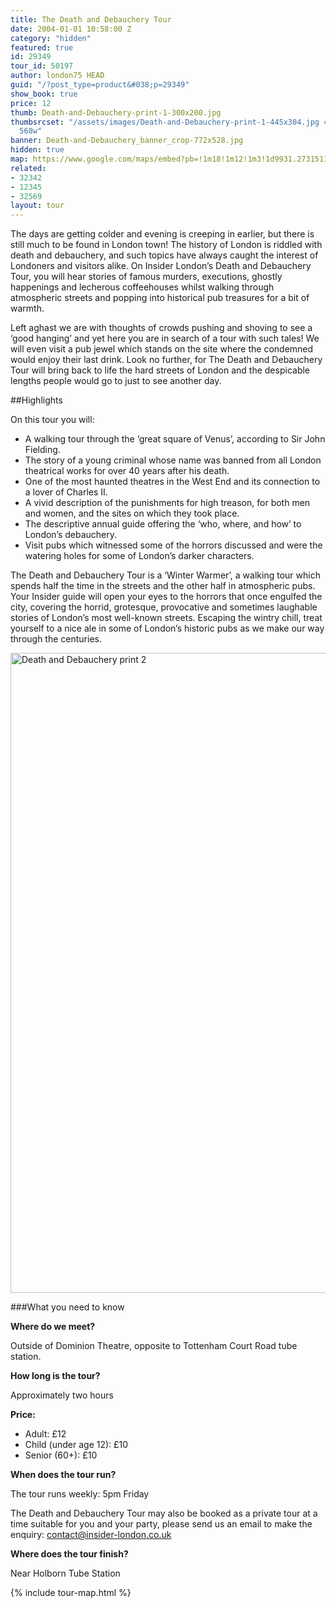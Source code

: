 ```yaml
---
title: The Death and Debauchery Tour
date: 2004-01-01 10:58:00 Z
category: "hidden"
featured: true
id: 29349
tour_id: 50197
author: london75 HEAD
guid: "/?post_type=product&#038;p=29349"
show_book: true
price: 12
thumb: Death-and-Debauchery-print-1-300x200.jpg
thumbsrcset: "/assets/images/Death-and-Debauchery-print-1-445x304.jpg 445w, /assets/images/Death-and-Debauchery-print-1-568x388.jpg
  568w"
banner: Death-and-Debauchery_banner_crop-772x528.jpg
hidden: true
map: https://www.google.com/maps/embed?pb=!1m18!1m12!1m3!1d9931.27315116613!2d-0.132637911781476!3d51.51654964219215!2m3!1f0!2f0!3f0!3m2!1i1024!2i768!4f13.1!3m3!1m2!1s0x48761b2d6954b527%3A0xa11d7ff34a8e1347!2sDominion+Theatre!5e0!3m2!1sen!2s!4v1431588707092
related:
- 32342
- 12345
- 32569
layout: tour
---
```


<p class="lede">The days are getting colder and evening is creeping in earlier, but there is still much to be found in London town! The history of London is riddled with death and debauchery, and such topics have always caught the interest of Londoners and visitors alike. On Insider London’s Death and Debauchery Tour, you will hear stories of famous murders, executions, ghostly happenings and lecherous coffeehouses whilst walking through atmospheric streets and popping into historical pub treasures for a bit of warmth.</p>

Left aghast we are with thoughts of crowds pushing and shoving to see a ‘good hanging’ and yet here you are in search of a tour with such tales! We will even visit a pub jewel which stands on the site where the condemned would enjoy their last drink. Look no further, for The Death and Debauchery Tour will bring back to life the hard streets of London and the despicable lengths people would go to just to see another day.

##Highlights

On this tour you will:

- A walking tour through the ‘great square of Venus’, according to Sir John Fielding.
- The story of a young criminal whose name was banned from all London theatrical works for over 40 years after his death.
- One of the most haunted theatres in the West End and its connection to a lover of Charles II.
- A vivid description of the punishments for high treason, for both men and women, and the sites on which they took place.
- The descriptive annual guide offering the ‘who, where, and how’ to London’s debauchery.
- Visit pubs which witnessed some of the horrors discussed and were the watering holes for some of London’s darker characters.

The Death and Debauchery Tour is a ‘Winter Warmer’, a walking tour which spends half the time in the streets and the other half in atmospheric pubs. Your Insider guide will open your eyes to the horrors that once engulfed the city, covering the horrid, grotesque, provocative and sometimes laughable stories of London’s most well-known streets. Escaping the wintry chill, treat yourself to a nice ale in some of London’s historic pubs as we make our way through the centuries.

<img width="693" height="1024" src="/wp-content/uploads/2015/05/Death-and-Debauchery-print-2-693x1024.jpg" class="vc_single_image-img attachment-large" alt="Death and Debauchery print 2" srcset="/wp-content/uploads/2015/05/Death-and-Debauchery-print-2-203x300.jpg 203w, /wp-content/uploads/2015/05/Death-and-Debauchery-print-2-693x1024.jpg 693w, /wp-content/uploads/2015/05/Death-and-Debauchery-print-2.jpg 1353w" sizes="(max-width: 693px) 100vw, 693px" />

###What you need to know

**Where do we meet?**

Outside of Dominion Theatre, opposite to Tottenham Court Road tube station.

**How long is the tour?**

Approximately two hours

**Price:**

- Adult: £12
- Child (under age 12): £10
- Senior (60+): £10

**When does the tour run?**

The tour runs weekly: 5pm Friday

The Death and Debauchery Tour may also be booked as a private tour at a time suitable for you and your party, please send us an email to make the enquiry: contact@insider-london.co.uk

**Where does the tour finish?**

Near Holborn Tube Station

{% include tour-map.html %}
